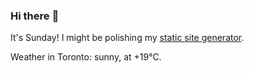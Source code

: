 ### Hi there :wave:

It's Sunday! I might be polishing my [static site generator](https://github.com/bewuethr/pandoc-bash-blog).

Weather in Toronto: sunny, at +19°C.
